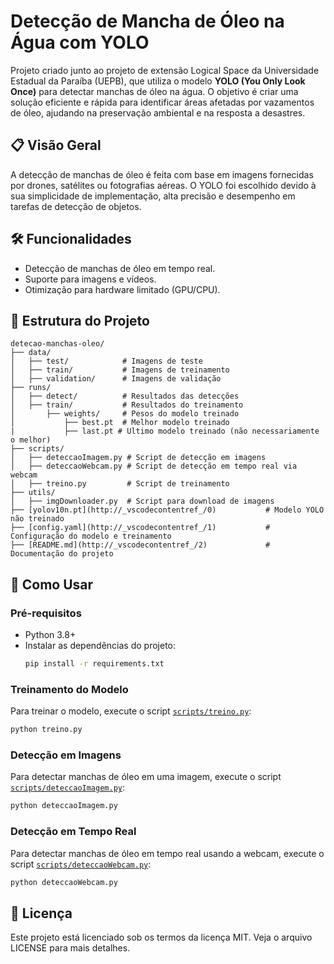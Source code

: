 # Detecção de Mancha de Óleo na Água com YOLO  

Projeto criado junto ao projeto de extensão Logical Space da Universidade Estadual da Paraíba (UEPB), que utiliza o modelo **YOLO (You Only Look Once)** para detectar manchas de óleo na água. O objetivo é criar uma solução eficiente e rápida para identificar áreas afetadas por vazamentos de óleo, ajudando na preservação ambiental e na resposta a desastres.  

## 📋 Visão Geral  

A detecção de manchas de óleo é feita com base em imagens fornecidas por drones, satélites ou fotografias aéreas. O YOLO foi escolhido devido à sua simplicidade de implementação, alta precisão e desempenho em tarefas de detecção de objetos.

## 🛠️ Funcionalidades  

- Detecção de manchas de óleo em tempo real.  
- Suporte para imagens e vídeos.   
- Otimização para hardware limitado (GPU/CPU).  

## 📂 Estrutura do Projeto  

```plaintext
detecao-manchas-oleo/
├── data/
│   ├── test/            # Imagens de teste
│   ├── train/           # Imagens de treinamento
│   ├── validation/      # Imagens de validação
├── runs/
│   ├── detect/          # Resultados das detecções
│   ├── train/           # Resultados do treinamento
│       ├── weights/     # Pesos do modelo treinado
│           ├── best.pt  # Melhor modelo treinado
|           ├── last.pt # Ultimo modelo treinado (não necessariamente o melhor)
├── scripts/
│   ├── deteccaoImagem.py # Script de detecção em imagens
│   ├── deteccaoWebcam.py # Script de detecção em tempo real via webcam
│   ├── treino.py         # Script de treinamento
├── utils/
│   ├── imgDownloader.py  # Script para download de imagens
├── [yolov10n.pt](http://_vscodecontentref_/0)           # Modelo YOLO não treinado
├── [config.yaml](http://_vscodecontentref_/1)           # Configuração do modelo e treinamento
├── [README.md](http://_vscodecontentref_/2)             # Documentação do projeto
```

## 🚀 Como Usar  

### Pré-requisitos  

- Python 3.8+
- Instalar as dependências do projeto:
  ```sh
  pip install -r requirements.txt
  ```

### Treinamento do Modelo  

Para treinar o modelo, execute o script [`scripts/treino.py`](scripts/treino.py ):
```sh
python treino.py
```

### Detecção em Imagens  

Para detectar manchas de óleo em uma imagem, execute o script [`scripts/deteccaoImagem.py`](scripts/deteccaoImagem.py ):
```sh
python deteccaoImagem.py
```

### Detecção em Tempo Real  

Para detectar manchas de óleo em tempo real usando a webcam, execute o script [`scripts/deteccaoWebcam.py`](scripts/deteccaoWebcam.py ):
```sh
python deteccaoWebcam.py
```

## 📄 Licença  

Este projeto está licenciado sob os termos da licença MIT. Veja o arquivo LICENSE para mais detalhes.
